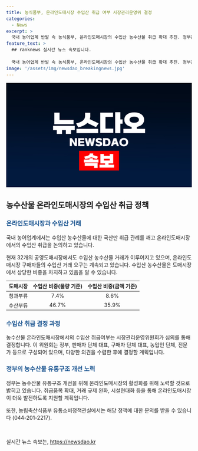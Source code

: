 ```yaml
---
title: 농식품부, 온라인도매시장 수입산 취급 여부 시장관리운영위 결정
categories:
  - News
excerpt: >
  국내 농어업계 반발 속 농식품부, 온라인도매시장의 수입산 농수산물 취급 확대 추진. 정부는 시장관리운영위원회를 통해 결정하며, 농수산물 유통구조 개선을 위해 노력할 예정.
feature_text: >
  ## ranknews 실시간 뉴스 속보입니다.

  국내 농어업계 반발 속 농식품부, 온라인도매시장의 수입산 농수산물 취급 확대 추진. 정부는 시장관리운영위원회를 통해 결정하며, 농수산물 유통구조 개선을 위해 노력할 예정.
image: '/assets/img/newsdao_breakingnews.jpg'
---
```


<p><img src="/assets/img/newsdao_breakingnews.jpg" alt="ranknews 속보" /></p>

<h2 data-ke-size="size26">농수산물 온라인도매시장의 수입산 취급 정책</h2>

<h3><b><span style="color: #1a5490;">온라인도매시장과 수입산 거래</span></b></h3>

<p>국내 농어업계에서는 수입산 농수산물에 대한 국산만 취급 관례를 깨고 온라인도매시장에서의 수입산 취급을 논의하고 있습니다.</p>

<p>현재 32개의 공영도매시장에서도 수입산 농수산물 거래가 이루어지고 있으며, 온라인도매시장 구매자들의 수입산 거래 요구는 계속되고 있습니다. 수입산 농수산물은 도매시장에서 상당한 비중을 차지하고 있음을 알 수 있습니다.</p>

<table>
<thead>
<tr>
<th>도매시장</th>
<th>수입산 비중(물량 기준)</th>
<th>수입산 비중(금액 기준)</th>
</tr>
</thead>
<tbody>
<tr>
<td style="text-align: center;">청과부류</td>
<td style="text-align: center;">7.4%</td>
<td style="text-align: center;">8.6%</td>
</tr>
<tr>
<td style="text-align: center;">수산부류</td>
<td style="text-align: center;">46.7%</td>
<td style="text-align: center;">35.9%</td>
</tr>
</tbody>
</table>

<h3><b><span style="color: #1a5490;">수입산 취급 결정 과정</span></b></h3>

<p>농수산물 온라인도매시장에서의 수입산 취급여부는 시장관리운영위원회가 심의를 통해 결정합니다. 이 위원회는 정부, 판매자 단체 대표, 구매자 단체 대표, 농업인 단체, 전문가 등으로 구성되어 있으며, 다양한 의견을 수렴한 후에 결정할 계획입니다.</p>

<h3><b><span style="color: #1a5490;">정부의 농수산물 유통구조 개선 노력</span></b></h3>

<p>정부는 농수산물 유통구조 개선을 위해 온라인도매시장의 활성화를 위해 노력할 것으로 밝히고 있습니다. 취급품목 확대, 거래 규제 완화, 시설현대화 등을 통해 온라인도매시장이 더욱 발전하도록 지원할 계획입니다.</p>

<p>또한, 농림축산식품부 유통소비정책관실에서는 해당 정책에 대한 문의를 받을 수 있습니다 (044-201-2217).</p>

<p data-ke-size="size16">&nbsp;</p>
실시간 뉴스 속보는, <a href="https://newsdao.kr" rel="dofollow">https://newsdao.kr</a>


